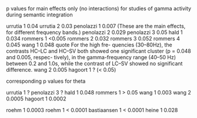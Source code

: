 p values for main effects only (no interactions) for studies of gamma activity during semantic integration

urrutia		1	0.04
urrutia		2	0.03
penolazzi	1	0.007	(These are the main effects, for different frequency bands.)
penolazzi	2	0.029
penolazzi	3	0.05
hald		1	0.034
rommers		1	<0.005
rommers		2	0.032
rommers		3	0.052
rommers		4	0.045
wang		1	0.048 quote For the high fre- quencies (30–80Hz), the contrasts HC–LC and HC–SV both showed one significant cluster (p = 0.048 and 0.005, respec- tively), in the gamma-frequency range (40–50 Hz) between 0.2 and 1.0s, while the contrast of LC–SV showed no significant difference.
wang		2	0.005
hagoort		1	? (< 0.05)




corresponding p values for theta

urrutia		1	?
penolazzi	3	?
hald		1	0.048
rommers		1	> 0.05
wang		1	0.003 
wang		2	0.0005
hagoort		1	0.0002

roehm		1	0.0003
roehm		1	< 0.0001
bastiaansen 	1	< 0.0001
heine		1	0.028
